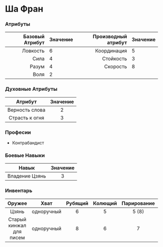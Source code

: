 # Ша Фран

### Атрибуты
| Базовый Атрибут  | Значение | Производный атрибут | Значение | 
|-----------------:|:---------|--------------------:|:---------|
| Ловкость         |    6     | Координация         | 5        |
| Сила             |    4     | Стойкость           | 3        |
| Разум            |    4     | Скорость            | 8        | 
| Воля             |    2     |                     |          | 

### Духовные Атрибуты
| Атрибут          | Значение |
|:----------------:|:--------:|
| Верность слова   |   2      |
| Страсть к огня   |   3      |

### Професии
 + Контрабандист

### Боевые Навыки
| Навык          | Значение |
|:--------------:|:--------:|
| Владение Цзянь | 3        |

### Инвентарь
| Оружее                  | Хват       | Рубящий | Колющий | Парирование | Урон |
|:-----------------------:|:----------:|:-------:|:-------:|:-----------:|:----:|
| Цзянь                   | одноручный | 6       | 5       | 5 (8)       | 0    |
| Старый кинжал для писем | одноручный | 8       | 6       | 7           | -2   |

